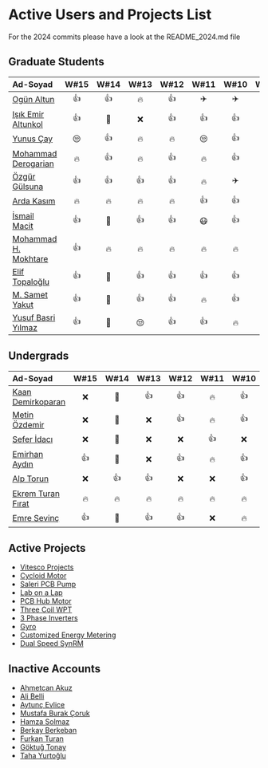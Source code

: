 # Active Users and Projects List
For the 2024 commits please have a look at the README_2024.md file


## Graduate Students

|      Ad-Soyad    |  W#15|  W#14|  W#13|  W#12 |  W#11 |  W#10 |  W#9 |  W#8 |  W#7 |  W#6 |  W#5 |  W#4 |  W#3 |   W#2 |  
|:-----------------|:----:|:----:|:----:|:----:|:----:|:----:|:----:|:----:|:----:|:----:|:----:|:----:|:----:|:----:|  
| [Ogün Altun](https://github.com/ogunaltun)        | :+1:| :+1:| :fire:| :+1:| :airplane:| :airplane:| :fire:| :fire:| :+1:| :fire:| :+1:| :unamused:| :+1:| :+1:|
| [Işık Emir Altunkol](https://github.com/emir-altunkol)    | :+1:| :candy: | :x:| :+1:| :+1:| :+1:| :+1:| :unamused:| :unamused:| :unamused:| :fire:| :+1:| :+1:| :x:|
| [Yunus Çay](https://github.com/cayunus)    | :unamused:| :+1:| :fire:| :fire:| :unamused:| :+1:| :+1:| :+1:| :unamused:| :car:| :+1:| :+1:| :fire:| :fire: |
| [Mohammad Derogarian](https://github.com/MDerogarian)    | :fire:| :+1:| :fire:| :+1:| :fire:| :+1:| :+1:| :+1:| :unamused:| :airplane:| :+1:| :airplane:| :unamused:| :unamused:| 
| [Özgür Gülsuna](https://github.com/ozgurgulsuna)    | :+1:| :+1:| :+1:| :+1:| :fire:| :airplane:| :unamused:| :+1:| :+1:| :+1:| :fire:| :fire:| :+1:| :+1:| 
| [Arda Kasım](https://github.com/ardakasim)     | :fire:| :fire:| :fire:| :fire:| :+1:| :+1:| :unamused:| :unamused:| :x:| :unamused:| :+1:| :x:| :+1: | :x:| 
| [İsmail Macit](https://github.com/ismailmacit)    | :+1:| :candy:| :+1:| :+1:| :mask:| :+1:| :fire:| :x:| :fire:| :x:| :unamused:| :unamused:| :x:| :+1:| 
| [Mohammad H. Mokhtare](https://github.com/Mohammad-M93)     | :+1:| :fire:| :fire:| :fire:| :fire:| :fire:| :x:| :+1:| :x:| :x:| :+1:| :+1:| :+1:| :fire:| 
| [Elif Topaloğlu](https://github.com/eliftplgl)       | :+1:| :candy:| :+1:| :+1:| :+1:| :+1:| :fire:| :+1:| :fire:| :fire:| :fire:| :fire:| :unamused:| :unamused:| 
| [M. Samet Yakut](https://github.com/sametyakut)     | :+1:| :candy:| :+1:| :+1:| :fire:| :+1:| :fire:| :fire:| :fire:| :fire:| :x:| :x:| :x:| :x:| 
| [Yusuf Basri Yılmaz](https://github.com/yusufbyilmaz)     | :+1:| :candy:| :unamused:| :+1:| :+1:| :fire:| :+1:| :+1:| :+1:| :+1:| :car:| :unamused:| :x:| :x:| 

## Undergrads

|      Ad-Soyad    |  W#15|  W#14|  W#13|  W#12 |  W#11 |  W#10 |  W#9 |  W#8 |  W#7 |  W#6 |  W#5 |  W#4 |  W#3 |   W#2 |  
|:-----------------|:----:|:----:|:----:|:----:|:----:|:----:|:----:|:----:|:----:|:----:|:----:|:----:|:----:|:----:|  
| [Kaan Demirkoparan](https://github.com/KaanDemirkoparan)    | :x:| :candy:| :+1:| :+1:| :fire:| :+1:| :+1:| :+1:| :+1:| :+1:| :+1:| :x:| :x:| :x:| 
| [Metin Özdemir](https://github.com/metinozdemir01)      | :x:| :candy:| :x:| :+1:| :fire:| :+1:| :+1:| :+1:| :x:| :+1:| :+1:| :x:| :x:| :x:| 
| [Sefer İdacı](https://github.com/seferidaci)    | :x:| :candy:| :x:| :x:| :+1:| :x:| :x:| :+1:| :fire:| :+1:| :+1:| :+1:| :x:| :x:| 
| [Emirhan Aydın](https://github.com/emirhanydiin)   | :+1:| :candy:| :x:| :+1:| :fire:| :+1:| :fire:| :+1:| :+1:| :+1:|  |  |  |  | 
| [Alp Torun](https://github.com/Alp-Torun)    | :x:| :+1:| :+1:| :x:| :x:| :+1:| :+1:| :x:| :x:| :+1:|  |  |  |  | 
| [Ekrem Turan Fırat](https://github.com/ekremturanfirat)    | :fire:| :fire:| :fire:| :fire:| :fire:| :fire:| :fire:| :fire:| :fire:| | |  |  |  | 
| [Emre Sevinç](https://github.com/emre-sevinc) | :+1:| :candy:| :+1:| :+1:| :x:| :fire:| :+1:| :+1:| | | |  |  |  | 

## Active Projects

- [Vitesco Projects](https://github.com/odtu/VITESCO-METU)
- [Cycloid Motor](https://github.com/odtu/Cycloid-Integrated-Robotic-Actuator)
- [Saleri PCB Pump](https://github.com/odtu/Saleri-PCB-Motor-for-ePumps)
- [Lab on a Lap](https://github.com/odtu/lab-on-a-lap)
- [PCB Hub Motor](https://github.com/odtu/PCB-Hub-Motor)
- [Three Coil WPT](https://github.com/odtu/Three-Coil-Concurrent-WPT)
- [3 Phase Inverters](https://github.com/ahmetcan-akuz/3-Phase-Inverters)
- [Gyro](https://github.com/odtu/Roketsan-Gyro)
- [Customized Energy Metering](https://github.com/odtu/Customized-Energy-Metering)
- [Dual Speed SynRM](https://github.com/odtu/Dual-speed-SynRM)

## Inactive Accounts
- [Ahmetcan Akuz](https://github.com/ahmetcan-akuz)
- [Ali Belli](https://github.com/alibelli) 
- [Aytunç Evlice](https://github.com/aytunc-evlice) 
- [Mustafa Burak Çoruk](https://github.com/MustafaBurakCORUK)
- [Hamza Solmaz](https://github.com/HamzaSolmaz)
- [Berkay Berkeban](https://github.com/bekraysal)
- [Furkan Turan](https://github.com/furkanturan08) 
- [Göktuğ Tonay](https://github.com/Gktut)
- [Taha Yurtoğlu](https://github.com/tahayurtoglu) 
